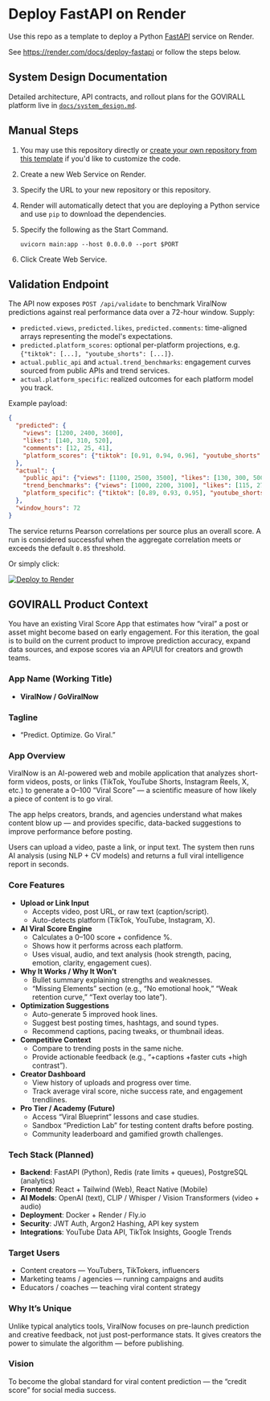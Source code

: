 # Deploy FastAPI on Render

Use this repo as a template to deploy a Python
[FastAPI](https://fastapi.tiangolo.com) service on Render.

See https://render.com/docs/deploy-fastapi or follow the steps below.

## System Design Documentation
Detailed architecture, API contracts, and rollout plans for the GOVIRALL platform live in
[`docs/system_design.md`](docs/system_design.md).

## Manual Steps

1. You may use this repository directly or
   [create your own repository from this template][fastapi-template]
   if you'd like to customize the code.
2. Create a new Web Service on Render.
3. Specify the URL to your new repository or this repository.
4. Render will automatically detect that you are deploying a Python service
   and use `pip` to download the dependencies.
5. Specify the following as the Start Command.

    ```shell
    uvicorn main:app --host 0.0.0.0 --port $PORT
    ```

6. Click Create Web Service.

## Validation Endpoint

The API now exposes `POST /api/validate` to benchmark ViralNow predictions against real performance data over a 72-hour window. Supply:

- `predicted.views`, `predicted.likes`, `predicted.comments`: time-aligned arrays representing the model's expectations.
- `predicted.platform_scores`: optional per-platform projections, e.g. `{"tiktok": [...], "youtube_shorts": [...]}`.
- `actual.public_api` and `actual.trend_benchmarks`: engagement curves sourced from public APIs and trend services.
- `actual.platform_specific`: realized outcomes for each platform model you track.

Example payload:

```json
{
  "predicted": {
    "views": [1200, 2400, 3600],
    "likes": [140, 310, 520],
    "comments": [12, 25, 41],
    "platform_scores": {"tiktok": [0.91, 0.94, 0.96], "youtube_shorts": [0.77, 0.81, 0.84]}
  },
  "actual": {
    "public_api": {"views": [1100, 2500, 3500], "likes": [130, 300, 500], "comments": [10, 23, 40]},
    "trend_benchmarks": {"views": [1000, 2200, 3100], "likes": [115, 270, 430], "comments": [9, 21, 33]},
    "platform_specific": {"tiktok": [0.89, 0.93, 0.95], "youtube_shorts": [0.74, 0.80, 0.82]}
  },
  "window_hours": 72
}
```

The service returns Pearson correlations per source plus an overall score. A run is considered successful when the aggregate correlation meets or exceeds the default `0.85` threshold.

Or simply click:

[![Deploy to Render][render-badge]][render-deploy]

## GOVIRALL Product Context

You have an existing Viral Score App that estimates how “viral” a post or asset might become
based on early engagement. For this iteration, the goal is to build on the current product to
improve prediction accuracy, expand data sources, and expose scores via an API/UI for
creators and growth teams.

### App Name (Working Title)
- **ViralNow / GoViralNow**

### Tagline
- “Predict. Optimize. Go Viral.”

### App Overview

ViralNow is an AI-powered web and mobile application that analyzes short-form videos, posts,
 or links (TikTok, YouTube Shorts, Instagram Reels, X, etc.) to generate a 0–100 “Viral Score” — a
 scientific measure of how likely a piece of content is to go viral.

The app helps creators, brands, and agencies understand what makes content blow up — and provides
specific, data-backed suggestions to improve performance before posting.

Users can upload a video, paste a link, or input text. The system then runs AI analysis (using NLP +
CV models) and returns a full viral intelligence report in seconds.

### Core Features
- **Upload or Link Input**
  - Accepts video, post URL, or raw text (caption/script).
  - Auto-detects platform (TikTok, YouTube, Instagram, X).
- **AI Viral Score Engine**
  - Calculates a 0–100 score + confidence %.
  - Shows how it performs across each platform.
  - Uses visual, audio, and text analysis (hook strength, pacing, emotion, clarity,
    engagement cues).
- **Why It Works / Why It Won’t**
  - Bullet summary explaining strengths and weaknesses.
  - “Missing Elements” section (e.g., “No emotional hook,” “Weak retention curve,”
    “Text overlay too late”).
- **Optimization Suggestions**
  - Auto-generate 5 improved hook lines.
  - Suggest best posting times, hashtags, and sound types.
  - Recommend captions, pacing tweaks, or thumbnail ideas.
- **Competitive Context**
  - Compare to trending posts in the same niche.
  - Provide actionable feedback (e.g., “+captions +faster cuts +high contrast”).
- **Creator Dashboard**
  - View history of uploads and progress over time.
  - Track average viral score, niche success rate, and engagement trendlines.
- **Pro Tier / Academy (Future)**
  - Access “Viral Blueprint” lessons and case studies.
  - Sandbox “Prediction Lab” for testing content drafts before posting.
  - Community leaderboard and gamified growth challenges.

### Tech Stack (Planned)
- **Backend**: FastAPI (Python), Redis (rate limits + queues), PostgreSQL (analytics)
- **Frontend**: React + Tailwind (Web), React Native (Mobile)
- **AI Models**: OpenAI (text), CLIP / Whisper / Vision Transformers (video + audio)
- **Deployment**: Docker + Render / Fly.io
- **Security**: JWT Auth, Argon2 Hashing, API key system
- **Integrations**: YouTube Data API, TikTok Insights, Google Trends

### Target Users
- Content creators — YouTubers, TikTokers, influencers
- Marketing teams / agencies — running campaigns and audits
- Educators / coaches — teaching viral content strategy

### Why It’s Unique
Unlike typical analytics tools, ViralNow focuses on pre-launch prediction and creative feedback, not
just post-performance stats. It gives creators the power to simulate the algorithm — before
publishing.

### Vision
To become the global standard for viral content prediction — the “credit score” for social media
success.

[fastapi-template]: https://github.com/render-examples/fastapi/generate
[render-badge]: https://render.com/images/deploy-to-render-button.svg
[render-deploy]: https://render.com/deploy?repo=https://github.com/render-examples/fastapi
